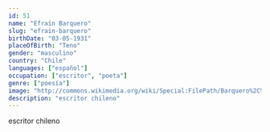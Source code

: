 ```yaml
---
id: 51
name: "Efraín Barquero"
slug: "efrain-barquero"
birthDate: "03-05-1931"
placeOfBirth: "Teno"
gender: "masculino"
country: "Chile"
languages: ["español"]
occupation: ["escritor", "poeta"]
genre: ["poesía"]
image: "http://commons.wikimedia.org/wiki/Special:FilePath/Barquero%2C%20Efrain%2020171029%20fRF04.jpg"
description: "escritor chileno"
---
```


escritor chileno
